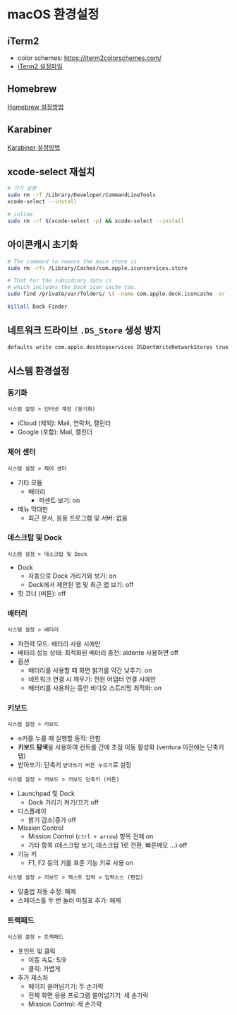 # macOS 환경설정

## iTerm2

- color schemes: <https://iterm2colorschemes.com/>
- [iTerm2 설정파일](./iterm2.json)

## Homebrew

[Homebrew 설정방법](./homebrew/README.md)

## Karabiner

[Karabiner 설정방법](./karabiner/README.md)

## xcode-select 재설치

```sh
# 각각 실행
sudo rm -rf /Library/Developer/CommandLineTools
xcode-select --install

# inline
sudo rm -rf $(xcode-select -p) && xcode-select --install
```

## 아이콘캐시 초기화

```sh
# The command to remove the main store is
sudo rm -rfv /Library/Caches/com.apple.iconservices.store

# That for the subsidiary data is
# which includes the Dock icon cache too.
sudo find /private/var/folders/ \( -name com.apple.dock.iconcache -or -name com.apple.iconservices \) -exec rm -rfv {} \;

killall Dock Finder
```

## 네트워크 드라이브 `.DS_Store` 생성 방지

```sh
defaults write com.apple.desktopservices DSDontWriteNetworkStores true
```

## 시스템 환경설정

### 동기화

`시스템 설정 > 인터넷 계정 (동기화)`

- iCloud (제외): Mail, 연락처, 캘린더
- Google (포함): Mail, 캘린더

### 제어 센터

`시스템 설정 > 제어 센터`

- 기타 모듈
  - 배터리
    - 퍼센트 보기: on
- 메뉴 막대만
  - 최근 문서, 응용 프로그램 및 서버: 없음

### 데스크탑 및 Dock

`시스템 설정 > 데스크탑 및 Dock`

- Dock
  - 자동으로 Dock 가리기와 보기: on
  - Dock에서 제안된 앱 및 최근 앱 보기: off
- 핫 코너 (버튼): off

### 배터리

`시스템 설정 > 배터리`

- 저전력 모드: 배터리 사용 시에만
- 배터리 성능 상태: 최적화된 배터리 충전: aldente 사용하면 off
- 옵션
  - 배터리를 사용할 때 화면 밝기를 약간 낮추기: on
  - 네트워크 연결 시 깨우기: 전원 어댑터 연결 시에만
  - 배터리를 사용하는 동안 비디오 스트리밍 최적화: on

### 키보드

`시스템 설정 > 키보드`

- `🌐`키를 누를 때 실행할 동작: 안함
- **키보드 탐색**을 사용하여 컨트롤 간에 초점 이동 활성화 (ventura 이전에는 단축키탭)
- 받아쓰기: 단축키 `받아쓰기 버튼 누르기`로 설정

`시스템 설정 > 키보드 > 키보드 단축키 (버튼)`

- Launchpad 및 Dock
  - Dock 가리기 켜기/끄기 off
- 디스플레이
  - 밝기 감소|증가 off
- Mission Control
  - Mission Control (`ctrl + arrow`) 항목 전체 on
  - 기타 항목 (데스크탑 보기, 데스크탑 1로 전환, 빠른메모 ...) off
- 기능 키
  - F1, F2 등의 키를 표준 기능 키로 사용 on

`시스템 설정 > 키보드 > 텍스트 입력 > 입력소스 (편집)`

- 먖춤법 자동 수정: 해제
- 스페이스를 두 번 눌러 마침표 추가: 해제

### 트랙패드

`시스템 설정 > 트랙패드`

- 포인트 및 클릭
  - 이동 속도: 5/9
  - 클릭: 가볍게
- 추가 제스처
  - 페이지 쓸어넘기기: 두 손가락
  - 전체 화면 응용 프로그램 쓸어넘기기: 세 손가락
  - Mission Control: 세 손가락
